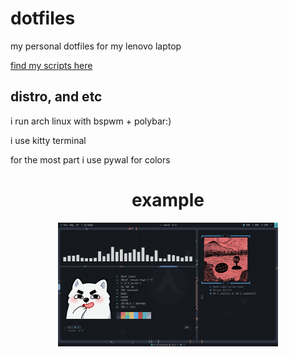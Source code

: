 # dotfiles
my personal dotfiles for my lenovo laptop

[find my scripts here](https://github.com/jules-party/bin)

## distro, and etc
i run arch linux with bspwm + polybar:)

i use kitty terminal

for the most part i use pywal for colors

<h1 align=center>example</h1>
<p align=center>
<img src="assets/scrot.png" style="width: 70%">
</p>
